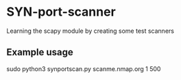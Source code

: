 # SYN-port-scanner
Learning the scapy module by creating some test scanners

## Example usage 
sudo python3 synportscan.py scanme.nmap.org 1 500

